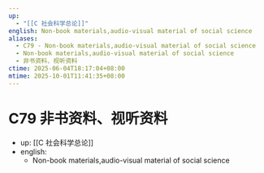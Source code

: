 ```yaml
---
up:
  - "[[C 社会科学总论]]"
english: Non-book materials,audio-visual material of social science
aliases:
  - C79 - Non-book materials,audio-visual material of social science
  - Non-book materials,audio-visual material of social science
  - 非书资料、视听资料
ctime: 2025-06-04T18:17:04+08:00
mtime: 2025-10-01T11:41:35+08:00
---
```


# C79 非书资料、视听资料

- up: [[C 社会科学总论]]
- english:
	- Non-book materials,audio-visual material of social science
